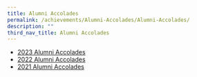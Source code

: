 ```yaml
---
title: Alumni Accolades
permalink: /achievements/Alumni-Accolades/Alumni-Accolades/
description: ""
third_nav_title: Alumni Accolades
---
```

*   [2023 Alumni Accolades](/achievements/Alumni-Accolades/2023-Alumni-Accolades/)
*   [2022 Alumni Accolades](/achievements/Alumni-Accolades/2022-Alumni-Accolades/)
*   [2021 Alumni Accolades](/achievements/Alumni-Accolades/2021-Alumni-Accolades/)
